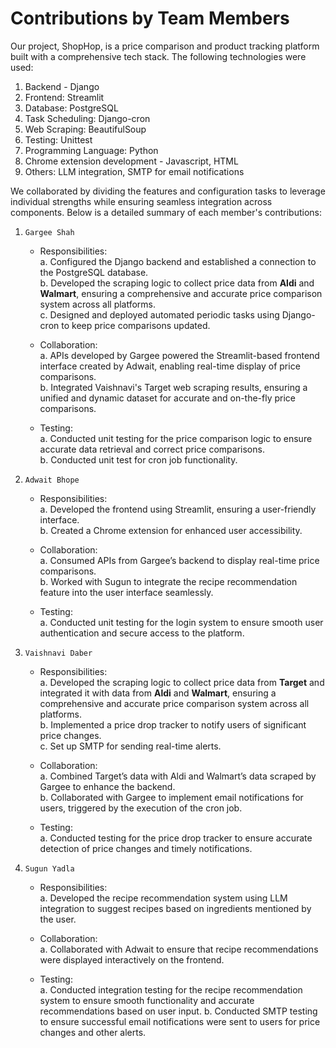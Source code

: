 # Contributions by Team Members  
Our project, ShopHop, is a price comparison and product tracking platform built with a comprehensive tech stack. The following technologies were used:  
1. Backend - Django 
2. Frontend: Streamlit  
3. Database: PostgreSQL  
4. Task Scheduling: Django-cron  
5. Web Scraping: BeautifulSoup  
6. Testing: Unittest  
7. Programming Language: Python  
8. Chrome extension development - Javascript, HTML
8. Others: LLM integration, SMTP for email notifications

We collaborated by dividing the features and configuration tasks to leverage individual strengths while ensuring seamless integration across components. Below is a detailed summary of each member's contributions:


1. `Gargee Shah`  
    * Responsibilities:  
            a. Configured the Django backend and established a connection to the PostgreSQL database.  
            b. Developed the scraping logic to collect price data from **Aldi** and **Walmart**, ensuring a comprehensive and accurate price comparison system across all platforms.     
            c. Designed and deployed automated periodic tasks using Django-cron to keep price comparisons updated.  

    * Collaboration:  
            a. APIs developed by Gargee powered the Streamlit-based frontend interface created by Adwait, enabling real-time display of price comparisons.  
            b. Integrated Vaishnavi's Target web scraping results, ensuring a unified and dynamic dataset for accurate and on-the-fly price comparisons.  

    * Testing:  
            a. Conducted unit testing for the price comparison logic to ensure accurate data retrieval and correct price comparisons.  
            b. Conducted unit test for cron job functionality.

2. `Adwait Bhope`
    * Responsibilities:   
            a. Developed the frontend using Streamlit, ensuring a user-friendly interface.  
            b. Created a Chrome extension for enhanced user accessibility.  
    
    * Collaboration:  
            a. Consumed APIs from Gargee’s backend to display real-time price comparisons.  
            b. Worked with Sugun to integrate the recipe recommendation feature into the user interface seamlessly.  
    
    * Testing:  
            a. Conducted unit testing for the login system to ensure smooth user authentication and secure access to the platform.

3. `Vaishnavi Daber`
    * Responsibilities:  
            a. Developed the scraping logic to collect price data from **Target** and integrated it with data from **Aldi** and **Walmart**, ensuring a comprehensive and accurate price comparison system across all platforms.    
            b. Implemented a price drop tracker to notify users of significant price changes.  
            c. Set up SMTP for sending real-time alerts.  
    
    * Collaboration:  
            a. Combined Target’s data with Aldi and Walmart’s data scraped by Gargee to enhance the backend.  
            b. Collaborated with Gargee to implement email notifications for users, triggered by the execution of the cron job.
    
    * Testing:  
            a. Conducted testing for the price drop tracker to ensure accurate detection of price changes and timely notifications.

4. `Sugun Yadla`  
    * Responsibilities:  
            a. Developed the recipe recommendation system using LLM integration to suggest recipes based on  ingredients mentioned by the user.   

    * Collaboration:  
            a. Collaborated with Adwait to ensure that recipe recommendations were displayed interactively on the frontend. 

    * Testing:  
            a. Conducted integration testing for the recipe recommendation system to ensure smooth functionality and accurate recommendations based on user input.
            b. Conducted SMTP testing to ensure successful email notifications were sent to users for price changes and other alerts.


